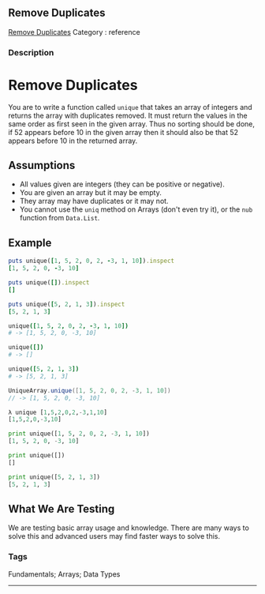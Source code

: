 ## Remove Duplicates
[Remove Duplicates](https://www.codewars.com/kata/remove-duplicates)
Category : reference

### Description
# Remove Duplicates

You are to write a function called `unique` that takes an array of integers and returns the array with duplicates removed. It must return the values in the same order as first seen in the given array. Thus no sorting should be done, if 52 appears before 10 in the given array then it should also be that 52 appears before 10 in the returned array.

## Assumptions

* All values given are integers (they can be positive or negative).
* You are given an array but it may be empty.
* They array may have duplicates or it may not.
* You cannot use the `uniq` method on Arrays (don't even try it), or the `nub` function from `Data.List`.

## Example

```ruby
puts unique([1, 5, 2, 0, 2, -3, 1, 10]).inspect
[1, 5, 2, 0, -3, 10]

puts unique([]).inspect
[]

puts unique([5, 2, 1, 3]).inspect
[5, 2, 1, 3]
```
```coffeescript
unique([1, 5, 2, 0, 2, -3, 1, 10])
# -> [1, 5, 2, 0, -3, 10]

unique([])
# -> []

unique([5, 2, 1, 3])
# -> [5, 2, 1, 3]
```
```java
UniqueArray.unique([1, 5, 2, 0, 2, -3, 1, 10]) 
// -> [1, 5, 2, 0, -3, 10]
```
```haskell
λ unique [1,5,2,0,2,-3,1,10]
[1,5,2,0,-3,10]
```
```python
print unique([1, 5, 2, 0, 2, -3, 1, 10])
[1, 5, 2, 0, -3, 10]

print unique([])
[]

print unique([5, 2, 1, 3])
[5, 2, 1, 3]
```


## What We Are Testing

We are testing basic array usage and knowledge. There are many ways to solve this and advanced users may find faster ways to solve this.

### Tags
Fundamentals; Arrays; Data Types

- - -
